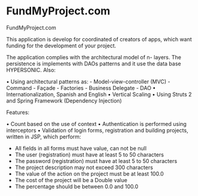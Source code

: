 FundMyProject.com
=================

FundMyProject.com

This application is develop for coordinated of creators of apps, which want funding for the development of your project.

The application complies with the architectural model of n- layers. The persistence is implements with DAOs patterns and it use the data base HYPERSONIC. Also:

• Using architectural patterns as:
    - Model-view-controller (MVC)
    - Command
    - Façade
	- Factories
	- Business Delegate
	- DAO
• Internationalization, Spanish and English
• Vertical Scaling
• Using Struts 2 and Spring Framework (Dependency Injection)

Features:

• Count based on the use of context
• Authentication is performed using interceptors
• Validation of login forms, registration and building projects, written in JSP, which perform:
   - All fields in all forms must have value, can not be null
   - The user (registration) must have at least 5 to 50 characters
   - The password (registration) must have at least 5 to 50 characters
   - The project description may not exceed 300 characters
   - The value of the action on the project must be at least 100.0
   - The cost of the project will be a Double value
   - The percentage should be between 0.0 and 100.0


